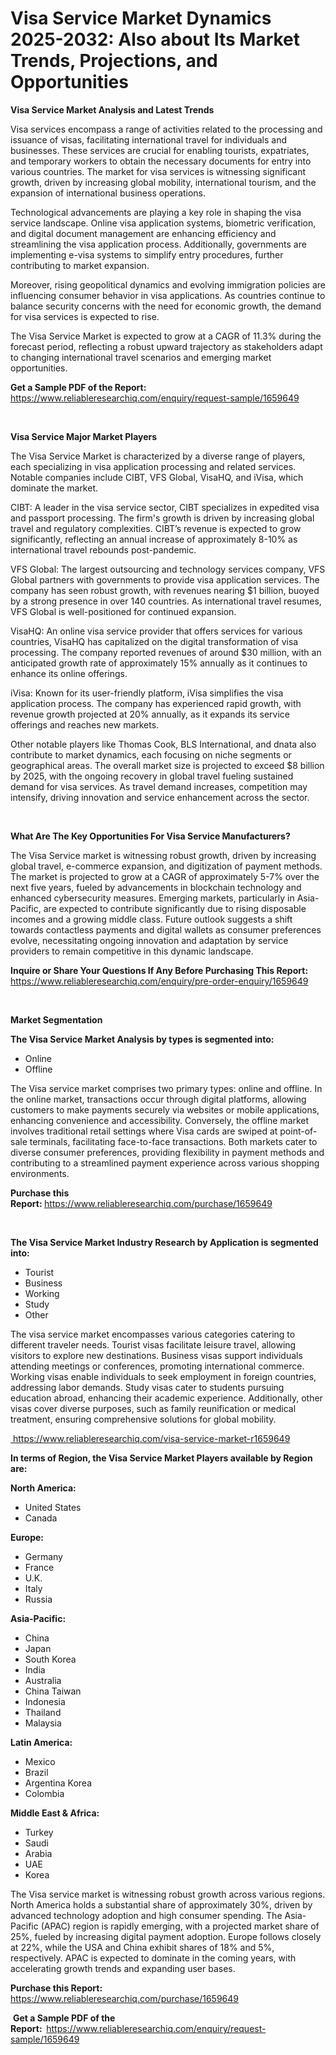 <p><h1>Visa Service Market Dynamics 2025-2032: Also about Its Market Trends, Projections, and Opportunities</h1></p><p><strong>Visa Service Market Analysis and Latest Trends</strong></p>
<p><p>Visa services encompass a range of activities related to the processing and issuance of visas, facilitating international travel for individuals and businesses. These services are crucial for enabling tourists, expatriates, and temporary workers to obtain the necessary documents for entry into various countries. The market for visa services is witnessing significant growth, driven by increasing global mobility, international tourism, and the expansion of international business operations.</p><p>Technological advancements are playing a key role in shaping the visa service landscape. Online visa application systems, biometric verification, and digital document management are enhancing efficiency and streamlining the visa application process. Additionally, governments are implementing e-visa systems to simplify entry procedures, further contributing to market expansion.</p><p>Moreover, rising geopolitical dynamics and evolving immigration policies are influencing consumer behavior in visa applications. As countries continue to balance security concerns with the need for economic growth, the demand for visa services is expected to rise. </p><p>The Visa Service Market is expected to grow at a CAGR of 11.3% during the forecast period, reflecting a robust upward trajectory as stakeholders adapt to changing international travel scenarios and emerging market opportunities.</p></p>
<p><strong>Get a Sample PDF of the Report:&nbsp;</strong> <a href="https://www.reliableresearchiq.com/enquiry/request-sample/1659649?utm_campaign=3198&utm_medium=2&utm_source=Github&utm_content=ia&utm_term=20042025&utm_id=visa-service">https://www.reliableresearchiq.com/enquiry/request-sample/1659649</a></p>
<p>&nbsp;</p>
<p><strong>Visa Service Major Market Players</strong></p>
<p><p>The Visa Service Market is characterized by a diverse range of players, each specializing in visa application processing and related services. Notable companies include CIBT, VFS Global, VisaHQ, and iVisa, which dominate the market.</p><p>CIBT: A leader in the visa service sector, CIBT specializes in expedited visa and passport processing. The firm's growth is driven by increasing global travel and regulatory complexities. CIBT’s revenue is expected to grow significantly, reflecting an annual increase of approximately 8-10% as international travel rebounds post-pandemic.</p><p>VFS Global: The largest outsourcing and technology services company, VFS Global partners with governments to provide visa application services. The company has seen robust growth, with revenues nearing $1 billion, buoyed by a strong presence in over 140 countries. As international travel resumes, VFS Global is well-positioned for continued expansion.</p><p>VisaHQ: An online visa service provider that offers services for various countries, VisaHQ has capitalized on the digital transformation of visa processing. The company reported revenues of around $30 million, with an anticipated growth rate of approximately 15% annually as it continues to enhance its online offerings.</p><p>iVisa: Known for its user-friendly platform, iVisa simplifies the visa application process. The company has experienced rapid growth, with revenue growth projected at 20% annually, as it expands its service offerings and reaches new markets.</p><p>Other notable players like Thomas Cook, BLS International, and dnata also contribute to market dynamics, each focusing on niche segments or geographical areas. The overall market size is projected to exceed $8 billion by 2025, with the ongoing recovery in global travel fueling sustained demand for visa services. As travel demand increases, competition may intensify, driving innovation and service enhancement across the sector.</p></p>
<p>&nbsp;</p>
<p><strong>What Are The Key Opportunities For Visa Service Manufacturers?</strong></p>
<p><p>The Visa Service market is witnessing robust growth, driven by increasing global travel, e-commerce expansion, and digitization of payment methods. The market is projected to grow at a CAGR of approximately 5-7% over the next five years, fueled by advancements in blockchain technology and enhanced cybersecurity measures. Emerging markets, particularly in Asia-Pacific, are expected to contribute significantly due to rising disposable incomes and a growing middle class. Future outlook suggests a shift towards contactless payments and digital wallets as consumer preferences evolve, necessitating ongoing innovation and adaptation by service providers to remain competitive in this dynamic landscape.</p></p>
<p><strong>Inquire or Share Your Questions If Any Before Purchasing This Report:</strong> <a href="https://www.reliableresearchiq.com/enquiry/pre-order-enquiry/1659649?utm_campaign=3198&utm_medium=2&utm_source=Github&utm_content=ia&utm_term=20042025&utm_id=visa-service">https://www.reliableresearchiq.com/enquiry/pre-order-enquiry/1659649</a></p>
<p>&nbsp;</p>
<p><strong>Market Segmentation</strong></p>
<p><strong>The Visa Service Market Analysis by types is segmented into:</strong></p>
<p><ul><li>Online</li><li>Offline</li></ul></p>
<p><p>The Visa service market comprises two primary types: online and offline. In the online market, transactions occur through digital platforms, allowing customers to make payments securely via websites or mobile applications, enhancing convenience and accessibility. Conversely, the offline market involves traditional retail settings where Visa cards are swiped at point-of-sale terminals, facilitating face-to-face transactions. Both markets cater to diverse consumer preferences, providing flexibility in payment methods and contributing to a streamlined payment experience across various shopping environments.</p></p>
<p><strong>Purchase this Report:&nbsp;</strong><a href="https://www.reliableresearchiq.com/purchase/1659649?utm_campaign=3198&utm_medium=2&utm_source=Github&utm_content=ia&utm_term=20042025&utm_id=visa-service">https://www.reliableresearchiq.com/purchase/1659649</a></p>
<p>&nbsp;</p>
<p><strong>The Visa Service Market Industry Research by Application is segmented into:</strong></p>
<p><ul><li>Tourist</li><li>Business</li><li>Working</li><li>Study</li><li>Other</li></ul></p>
<p><p>The visa service market encompasses various categories catering to different traveler needs. Tourist visas facilitate leisure travel, allowing visitors to explore new destinations. Business visas support individuals attending meetings or conferences, promoting international commerce. Working visas enable individuals to seek employment in foreign countries, addressing labor demands. Study visas cater to students pursuing education abroad, enhancing their academic experience. Additionally, other visas cover diverse purposes, such as family reunification or medical treatment, ensuring comprehensive solutions for global mobility.</p></p>
<p><a href="https://www.reliableresearchiq.com/visa-service-market-r1659649?utm_campaign=3198&utm_medium=2&utm_source=Github&utm_content=ia&utm_term=20042025&utm_id=visa-service">&nbsp;https://www.reliableresearchiq.com/visa-service-market-r1659649</a></p>
<p><strong>In terms of Region, the Visa Service Market Players available by Region are:</strong></p>
<p>
    <p> <strong> North America: </strong>
        <ul>
            <li>United States</li>
            <li>Canada</li>
        </ul>
        </p> 
    <p> <strong> Europe: </strong>
        <ul>
            <li>Germany</li>
            <li>France</li>
            <li>U.K.</li>
            <li>Italy</li>
            <li>Russia</li>
        </ul>
        </p> 
    <p> <strong> Asia-Pacific: </strong>
        <ul>
            <li>China</li>
            <li>Japan</li>
            <li>South Korea</li>
            <li>India</li>
            <li>Australia</li>
            <li>China Taiwan</li>
            <li>Indonesia</li>
            <li>Thailand</li>
            <li>Malaysia</li>
        </ul>
        </p> 
    <p> <strong> Latin America: </strong>
        <ul>
            <li>Mexico</li>
            <li>Brazil</li>
            <li>Argentina Korea</li>
            <li>Colombia</li>
        </ul>
        </p> 
    <p> <strong> Middle East & Africa: </strong>
        <ul>
            <li>Turkey</li>
            <li>Saudi</li>
            <li>Arabia</li>
            <li>UAE</li>
            <li>Korea</li>
        </ul>
    </p>
    </p>
<p><p>The Visa service market is witnessing robust growth across various regions. North America holds a substantial share of approximately 30%, driven by advanced technology adoption and high consumer spending. The Asia-Pacific (APAC) region is rapidly emerging, with a projected market share of 25%, fueled by increasing digital payment adoption. Europe follows closely at 22%, while the USA and China exhibit shares of 18% and 5%, respectively. APAC is expected to dominate in the coming years, with accelerating growth trends and expanding user bases.</p></p>
<p><strong>Purchase this Report: </strong><a href="https://www.reliableresearchiq.com/purchase/1659649?utm_campaign=3198&utm_medium=2&utm_source=Github&utm_content=ia&utm_term=20042025&utm_id=visa-service">https://www.reliableresearchiq.com/purchase/1659649</a></p>
<p>&nbsp;<strong>Get a Sample PDF of the Report:&nbsp;&nbsp;</strong><a href="https://www.reliableresearchiq.com/enquiry/request-sample/1659649?utm_campaign=3198&utm_medium=2&utm_source=Github&utm_content=ia&utm_term=20042025&utm_id=visa-service">https://www.reliableresearchiq.com/enquiry/request-sample/1659649</a></p>
<p><strong></strong></p>
<p><p></p><p></p><p></p></p>